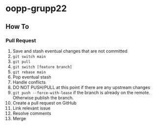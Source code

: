 # oopp-grupp22

## How To

### Pull Request

1. Save and stash eventual changes that are not committed
2. `git switch main`
3. `git pull`
4. `git switch [feature branch]`
5. `git rebase main`
6. Pop eventual stash
7. Handle conflicts
8. DO NOT PUSH/PULL at this point if there are any upstream changes
9. `git push --force-with-lease` if the branch is already on the remote. Otherwise publish the branch.
10. Create a pull request on GitHub
11. Link relevant issue
12. Resolve comments
13. Merge
